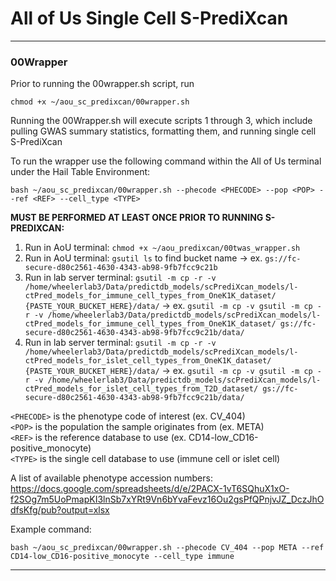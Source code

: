 # All of Us Single Cell S-PrediXcan
***
### 00Wrapper
Prior to running the 00wrapper.sh script, run
```
chmod +x ~/aou_sc_predixcan/00wrapper.sh
```

Running the 00Wrapper.sh will execute scripts 1 through 3, which include pulling GWAS summary statistics, formatting them, and running single cell S-PrediXcan

To run the wrapper use the following command within the All of Us terminal under the Hail Table Environment:
```
bash ~/aou_sc_predixcan/00wrapper.sh --phecode <PHECODE> --pop <POP> --ref <REF> --cell_type <TYPE>
```

**MUST BE PERFORMED AT LEAST ONCE PRIOR TO RUNNING S-PREDIXCAN:**
1. Run in AoU terminal: `chmod +x ~/aou_predixcan/00twas_wrapper.sh`
2. Run in AoU terminal: `gsutil ls` to find bucket name -> ex. `gs://fc-secure-d80c2561-4630-4343-ab98-9fb7fcc9c21b`
3. Run in lab server terminal: `gsutil -m cp -r -v /home/wheelerlab3/Data/predictdb_models/scPrediXcan_models/l-ctPred_models_for_immune_cell_types_from_OneK1K_dataset/ {PASTE_YOUR_BUCKET_HERE}/data/` -> ex. `gsutil -m cp -v gsutil -m cp -r -v /home/wheelerlab3/Data/predictdb_models/scPrediXcan_models/l-ctPred_models_for_immune_cell_types_from_OneK1K_dataset/ gs://fc-secure-d80c2561-4630-4343-ab98-9fb7fcc9c21b/data/`
4. Run in lab server terminal: `gsutil -m cp -r -v /home/wheelerlab3/Data/predictdb_models/scPrediXcan_models/l-ctPred_models_for_islet_cell_types_from_OneK1K_dataset/ {PASTE_YOUR_BUCKET_HERE}/data/` -> ex. `gsutil -m cp -v gsutil -m cp -r -v /home/wheelerlab3/Data/predictdb_models/scPrediXcan_models/l-ctPred_models_for_islet_cell_types_from_T2D_dataset/ gs://fc-secure-d80c2561-4630-4343-ab98-9fb7fcc9c21b/data/`

`<PHECODE>` is the phenotype code of interest (ex. CV_404)  
`<POP>` is the population the sample originates from (ex. META)  
`<REF>` is the reference database to use (ex. CD14-low_CD16-positive_monocyte)  
`<TYPE>` is the single cell database to use (immune cell or islet cell)  

A list of available phenotype accession numbers: https://docs.google.com/spreadsheets/d/e/2PACX-1vT6SQhuX1xO-f2SOg7m5UoPmapKI3lnSb7xYRt9Vn6bYvaFevz16Ou2gsPfQPnjvJZ_DczJhOdfsKfg/pub?output=xlsx

Example command:
```
bash ~/aou_sc_predixcan/00wrapper.sh --phecode CV_404 --pop META --ref CD14-low_CD16-positive_monocyte --cell_type immune
```
***

